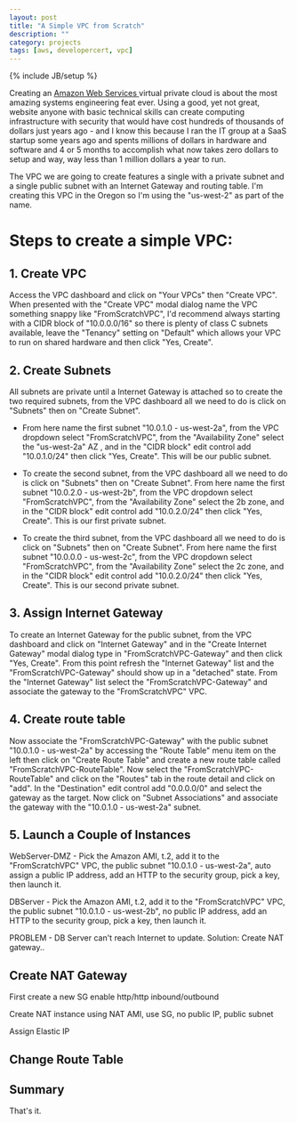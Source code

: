 ```yaml
---
layout: post
title: "A Simple VPC from Scratch"
description: ""
category: projects
tags: [aws, developercert, vpc]
---
```

{% include JB/setup %}

Creating an [Amazon Web Services ](https://aws.amazon.com/) virtual private cloud is about the most amazing systems engineering feat ever. Using a good, yet not great, website anyone with basic technical skills can create computing infrastructure with security that would have cost hundreds of thousands of dollars just years ago - and I know this because I ran the IT group at a SaaS startup some years ago and spents millions of dollars in hardware and software and 4 or 5 months to accomplish what now takes zero dollars to setup and way, way less than 1 million dollars a year to run.

The VPC we are going to create features a single with a private subnet and a single public subnet with an Internet Gateway and routing table. I'm creating this VPC in the Oregon so I'm using the "us-west-2" as part of the name.

# Steps to create a simple VPC:

## 1. Create VPC 
Access the VPC dashboard and click on "Your VPCs" then "Create VPC". When presented with the "Create VPC" modal dialog name the VPC something snappy like "FromScratchVPC", I'd recommend always starting with a CIDR block of "10.0.0.0/16" so there is plenty of class C subnets available, leave the "Tenancy" setting on "Default" which allows your VPC to run on shared hardware and then click "Yes, Create".

## 2. Create Subnets
All subnets are private until a Internet Gateway is attached so to create the two required subnets, from the VPC dashboard all we need to do is click on "Subnets" then on "Create Subnet". 

- From here name the first subnet "10.0.1.0 - us-west-2a", from the VPC dropdown select "FromScratchVPC", from the "Availability Zone" select the "us-west-2a" AZ , and in the "CIDR block" edit control add "10.0.1.0/24" then click "Yes, Create". This will be our public subnet.

- To create the second subnet, from the VPC dashboard all we need to do is click on "Subnets" then on "Create Subnet". From here name the first subnet "10.0.2.0 - us-west-2b", from the VPC dropdown select "FromScratchVPC", from the "Availability Zone" select the 2b zone, and in the "CIDR block" edit control add "10.0.2.0/24" then click "Yes, Create". This is our first private subnet.

- To create the third subnet, from the VPC dashboard all we need to do is click on "Subnets" then on "Create Subnet". From here name the first subnet "10.0.0.0 - us-west-2c", from the VPC dropdown select "FromScratchVPC", from the "Availability Zone" select the 2c zone, and in the "CIDR block" edit control add "10.0.2.0/24" then click "Yes, Create". This is our second private subnet.

## 3. Assign Internet Gateway 
To create an Internet Gateway for the public subnet, from the VPC dashboard and click on "Internet Gateway" and in the "Create Internet Gateway" modal dialog type in "FromScratchVPC-Gateway" and then click "Yes, Create". From this point refresh the "Internet Gateway" list and the "FromScratchVPC-Gateway" should show up in a "detached" state. From the "Internet Gateway" list select the "FromScratchVPC-Gateway" and associate the gateway to the "FromScratchVPC" VPC.

## 4. Create route table 
Now associate the "FromScratchVPC-Gateway" with the public subnet "10.0.1.0 - us-west-2a" by accessing the "Route Table" menu item on the left then click on "Create Route Table" and create a new route table called "FromScratchVPC-RouteTable". Now select the "FromScratchVPC-RouteTable" and click on the "Routes" tab in the route detail and click on "add". In the "Destination" edit control add "0.0.0.0/0" and select the gateway as the target. Now click on "Subnet Associations" and associate the gateway with the "10.0.1.0 - us-west-2a" subnet.

## 5. Launch a Couple of Instances
WebServer-DMZ - Pick the Amazon AMI, t.2, add it to the "FromScratchVPC" VPC, the public subnet "10.0.1.0 - us-west-2a", auto assign a public IP address, add an HTTP to the security group, pick a key, then launch it.

DBServer - Pick the Amazon AMI, t.2, add it to the "FromScratchVPC" VPC, the public subnet "10.0.1.0 - us-west-2b", no public IP address, add an HTTP to the security group, pick a key, then launch it.

PROBLEM - DB Server can't reach Internet to update. Solution: Create NAT gateway..

## Create NAT Gateway
First create a new SG enable http/http inbound/outbound

Create NAT instance using NAT AMI, use SG, no public IP, public subnet

Assign Elastic IP

## Change Route Table



## Summary
That's it.
